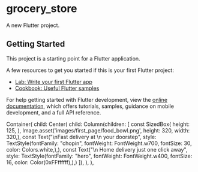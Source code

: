 # grocery_store

A new Flutter project.

## Getting Started

This project is a starting point for a Flutter application.

A few resources to get you started if this is your first Flutter project:

- [Lab: Write your first Flutter app](https://docs.flutter.dev/get-started/codelab)
- [Cookbook: Useful Flutter samples](https://docs.flutter.dev/cookbook)

For help getting started with Flutter development, view the
[online documentation](https://docs.flutter.dev/), which offers tutorials,
samples, guidance on mobile development, and a full API reference.

Container(
child: Center(
child: Column(children: [
const SizedBox(
height: 125,
),
Image.asset('images/first_page/food_bowl.png', height: 320, width: 320,),
const Text("\nFast delivery at \n your doorstep", style: TextStyle(fontFamily: "chopin", fontWeight: FontWeight.w700, fontSize: 30, color: Colors.white,),),
const Text("\n Home delivery just one click away", style: TextStyle(fontFamily: "hero", fontWeight: FontWeight.w400, fontSize: 16, color: Color(0xFFffffff),),)
]),
),
),